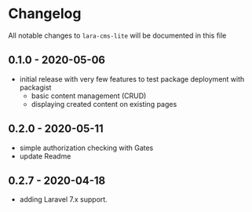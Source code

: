 # Changelog

All notable changes to `lara-cms-lite` will be documented in this file

## 0.1.0 - 2020-05-06

- initial release with very few features to test package deployment with packagist
  - basic content management (CRUD)
  - displaying created content on existing pages

## 0.2.0 - 2020-05-11

- simple authorization checking with Gates
- update Readme

## 0.2.7 - 2020-04-18

- adding Laravel 7.x support.
